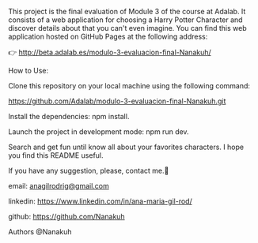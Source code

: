 This project is the final evaluation of Module 3 of the course at Adalab. 
It consists of a web application for choosing a Harry Potter Character and discover details about that you can't even imagine.
You can find this web application hosted on GitHub Pages at the following address:

👉 http://beta.adalab.es/modulo-3-evaluacion-final-Nanakuh/



How to Use:

Clone this repository on your local machine using the following command:

https://github.com/Adalab/modulo-3-evaluacion-final-Nanakuh.git


Install the dependencies: npm install.

Launch the project in development mode: npm run dev.

Search and get fun until know all about your favorites characters. I hope you find this README useful.

If you have any suggestion, please, contact me.🙂

email: anagilrodrig@gmail.com

linkedin: https://www.linkedin.com/in/ana-maria-gil-rod/

github: https://github.com/Nanakuh


Authors @Nanakuh
